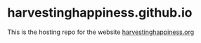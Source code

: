 # harvestinghappiness.github.io

This is the hosting repo for the website [harvestinghappiness.org](http://harvestinghappiness.org)
